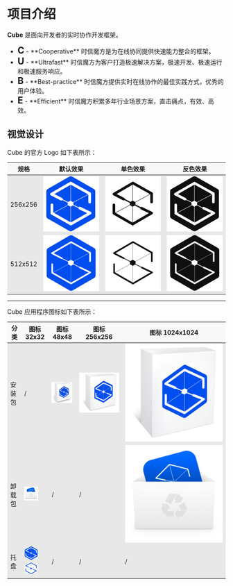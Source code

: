 # 项目介绍

**Cube** 是面向开发者的实时协作开发框架。

* <h2 style="display:inline">C</h2> - **Cooperative** 时信魔方是为在线协同提供快速能力整合的框架。
* <h2 style="display:inline">U</h2> - **Ultrafast** 时信魔方为客户打造极速解决方案，极速开发、极速运行和极速服务响应。
* <h2 style="display:inline">B</h2> - **Best-practice** 时信魔方提供实时在线协作的最佳实践方式，优秀的用户体验。
* <h2 style="display:inline">E</h2> - **Efficient** 时信魔方积累多年行业场景方案，直击痛点，有效、高效。


## 视觉设计

Cube 的官方 Logo 如下表所示：

<style>
th {
    background-color: #F8F8F8;
}
td {
    background-color: #E8E8E8;
}
</style>

| 规格 | 默认效果 | 单色效果 | 反色效果 |
| ---- | ---- | ---- | ---- |
| 256x256 | ![Cube](assets/images/logo/cube_256.png) | ![Cube](assets/images/logo/cube_mono_256.png) | ![Cube](assets/images/logo/cube_inverse_256.png)
| 512x512 | ![Cube](assets/images/logo/cube_512.png) | ![Cube](assets/images/logo/cube_mono_512.png) | ![Cube](assets/images/logo/cube_inverse_512.png)

****

Cube 应用程序图标如下表所示：

| 分类 | 图标 32x32 | 图标 48x48 | 图标 256x256 | 图标 1024x1024 |
| ---- | ---- | ---- | ---- | ---- |
| 安装包 | / | ![Cube](assets/images/icon/cube_install_48.png) | ![Cube](assets/images/icon/cube_install_256.png) | ![Cube](assets/images/icon/cube_install_1024.png) |
| 卸载包 | ![Cube](assets/images/icon/cube_uninstall_32.png) | / | / | ![Cube](assets/images/icon/cube_uninstall_1024.png) |
| 托盘 | ![Cube](assets/images/icon/cube_tray_32.png) ![Cube](assets/images/icon/cube_tray_active_32.png) | / | / | / |
